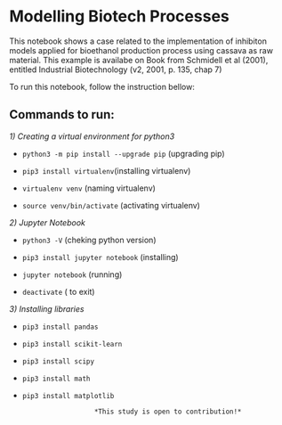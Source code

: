 # Modelling Biotech Processes
This notebook shows a case related to the implementation of inhibiton models applied for bioethanol production process using cassava as raw material.
This example is availabe on Book from Schmidell et al (2001), entitled Industrial Biotechnology  (v2, 2001, p. 135, chap 7)

To run this notebook, follow the instruction bellow:

## Commands to run:

*1) Creating a virtual environment for python3*

- `python3 -m pip install --upgrade pip` (upgrading pip)

- `pip3 install virtualenv`(installing virtualenv)

- `virtualenv venv` (naming virtualenv)

- `source venv/bin/activate` (activating virtualenv)

*2) Jupyter Notebook*

- `python3 -V` (cheking python version)

- `pip3 install jupyter notebook` (installing)

- `jupyter notebook` (running)

- `deactivate` ( to exit)

*3) Installing libraries* 

- `pip3 install pandas`

- `pip3 install scikit-learn`

- `pip3 install scipy`

- `pip3 install math`

- `pip3 install matplotlib`





						*This study is open to contribution!*

